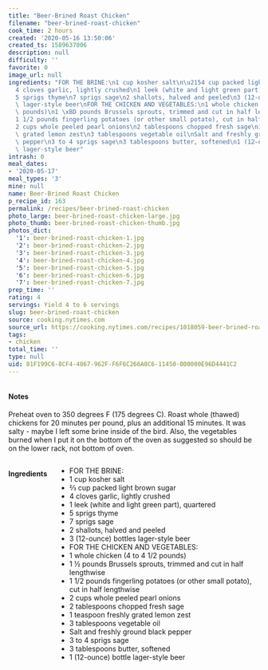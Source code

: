 ```yaml
---
title: "Beer-Brined Roast Chicken"
filename: "beer-brined-roast-chicken"
cook_time: 2 hours
created: '2020-05-16 13:50:06'
created_ts: 1589637006
description: null
difficulty: ''
favorite: 0
image_url: null
ingredients: "FOR THE BRINE:\n1 cup kosher salt\n\u2154 cup packed light brown sugar\n\
  4 cloves garlic, lightly crushed\n1 leek (white and light green part), quartered\n\
  5 sprigs thyme\n7 sprigs sage\n2 shallots, halved and peeled\n3 (12-ounce) bottles\
  \ lager-style beer\nFOR THE CHICKEN AND VEGETABLES:\n1 whole chicken (4 to 4 1/2\
  \ pounds)\n1 \xBD pounds Brussels sprouts, trimmed and cut in half lengthwise\n\
  1 1/2 pounds fingerling potatoes (or other small potato), cut in half lengthwise\n\
  2 cups whole peeled pearl onions\n2 tablespoons chopped fresh sage\n1 teaspoon freshly\
  \ grated lemon zest\n3 tablespoons vegetable oil\nSalt and freshly ground black\
  \ pepper\n3 to 4 sprigs sage\n3 tablespoons butter, softened\n1 (12-ounce) bottle\
  \ lager-style beer"
intrash: 0
meal_dates:
- '2020-05-17'
meal_types: '3'
mine: null
name: Beer-Brined Roast Chicken
p_recipe_id: 163
permalink: /recipes/beer-brined-roast-chicken
photo_large: beer-brined-roast-chicken-large.jpg
photo_thumb: beer-brined-roast-chicken-thumb.jpg
photos_dict:
  '1': beer-brined-roast-chicken-1.jpg
  '2': beer-brined-roast-chicken-2.jpg
  '3': beer-brined-roast-chicken-3.jpg
  '4': beer-brined-roast-chicken-4.jpg
  '5': beer-brined-roast-chicken-5.jpg
  '6': beer-brined-roast-chicken-6.jpg
  '7': beer-brined-roast-chicken-7.jpg
prep_time: ''
rating: 4
servings: Yield 4 to 6 servings
slug: beer-brined-roast-chicken
source: cooking.nytimes.com
source_url: https://cooking.nytimes.com/recipes/1018059-beer-brined-roast-chicken?action=click&module=Global%20Search%20Recipe%20Card&pgType=search&rank=14
tags:
- chicken
total_time: ''
type: null
uid: 81F199C6-8CF4-4867-962F-F6F6C266A0C6-11450-000000E96D4441C2
---
```

<div class="large-8 medium-7 columns" id="writeup">		<div id="notes"><h4>Notes</h4>
<div class="box box-notes"><p>Preheat oven to 350 degrees F (175 degrees C).
Roast whole (thawed) chickens for 20 minutes per pound, plus an additional 15 minutes.
It was salty - maybe I left some brine inside of the bird.
Also, the vegetables burned when I put it on the bottom of the oven as suggested so should be on the lower rack, not bottom of oven.</p>
</div></div>	</div><!-- #writeup -->
</div><!-- #row-one -->
<div class="row" id="row-two">	<div class="medium-4 small-5 columns" id="ingredients"><h4>Ingredients</h4><div class="box box-ingredients content"><ul>
<li>FOR THE BRINE:</li>
<li>1 cup kosher salt</li>
<li>⅔ cup packed light brown sugar</li>
<li>4 cloves garlic, lightly crushed</li>
<li>1 leek (white and light green part), quartered</li>
<li>5 sprigs thyme</li>
<li>7 sprigs sage</li>
<li>2 shallots, halved and peeled</li>
<li>3 (12-ounce) bottles lager-style beer</li>
<li>FOR THE CHICKEN AND VEGETABLES:</li>
<li>1 whole chicken (4 to 4 1/2 pounds)</li>
<li>1 ½ pounds Brussels sprouts, trimmed and cut in half lengthwise</li>
<li>1 1/2 pounds fingerling potatoes (or other small potato), cut in half lengthwise</li>
<li>2 cups whole peeled pearl onions</li>
<li>2 tablespoons chopped fresh sage</li>
<li>1 teaspoon freshly grated lemon zest</li>
<li>3 tablespoons vegetable oil</li>
<li>Salt and freshly ground black pepper</li>
<li>3 to 4 sprigs sage</li>
<li>3 tablespoons butter, softened</li>
<li>1 (12-ounce) bottle lager-style beer</li>
</ul>
</div>	</div>	<div class="medium-6 small-7 columns" id="directions">	</div>